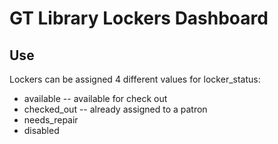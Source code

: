 # GT Library Lockers Dashboard
## Use
Lockers can be assigned 4 different values for locker_status:
- available -- available for check out
- checked_out -- already assigned to a patron
- needs_repair
- disabled
